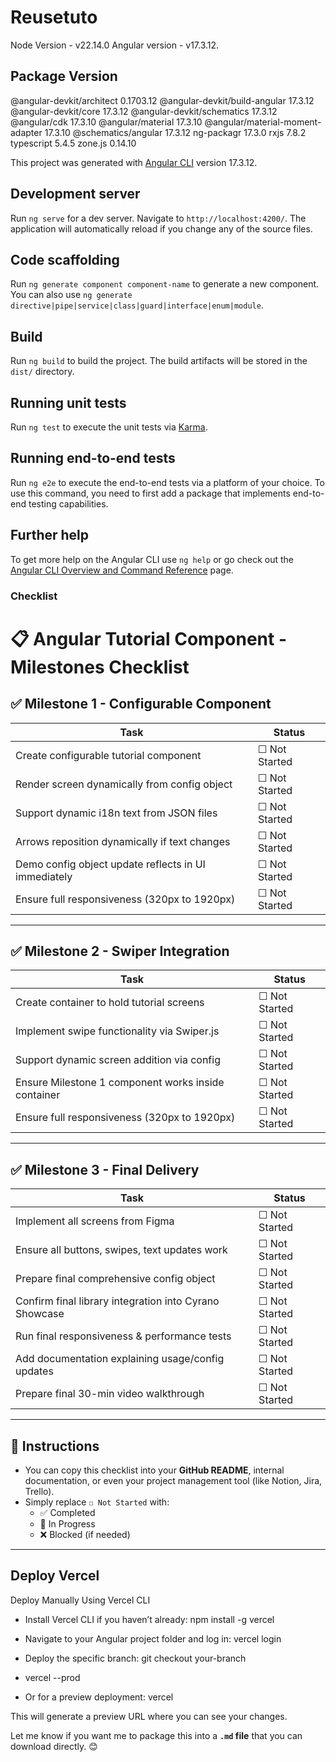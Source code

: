 # Reusetuto

Node Version - v22.14.0
Angular version - v17.3.12.

Package                            Version
------------------------------------------------------------
@angular-devkit/architect          0.1703.12
@angular-devkit/build-angular      17.3.12
@angular-devkit/core               17.3.12
@angular-devkit/schematics         17.3.12
@angular/cdk                       17.3.10
@angular/material                  17.3.10
@angular/material-moment-adapter   17.3.10
@schematics/angular                17.3.12
ng-packagr                         17.3.0
rxjs                               7.8.2
typescript                         5.4.5
zone.js                            0.14.10

This project was generated with [Angular CLI](https://github.com/angular/angular-cli) version 17.3.12.

## Development server

Run `ng serve` for a dev server. Navigate to `http://localhost:4200/`. The application will automatically reload if you change any of the source files.

## Code scaffolding

Run `ng generate component component-name` to generate a new component. You can also use `ng generate directive|pipe|service|class|guard|interface|enum|module`.

## Build

Run `ng build` to build the project. The build artifacts will be stored in the `dist/` directory.

## Running unit tests

Run `ng test` to execute the unit tests via [Karma](https://karma-runner.github.io).

## Running end-to-end tests

Run `ng e2e` to execute the end-to-end tests via a platform of your choice. To use this command, you need to first add a package that implements end-to-end testing capabilities.

## Further help

To get more help on the Angular CLI use `ng help` or go check out the [Angular CLI Overview and Command Reference](https://angular.io/cli) page.


### Checklist ###
# 📋 Angular Tutorial Component - Milestones Checklist

## ✅ Milestone 1 - Configurable Component
| Task | Status |
|---|---|
| Create configurable tutorial component | ☐ Not Started |
| Render screen dynamically from config object | ☐ Not Started |
| Support dynamic i18n text from JSON files | ☐ Not Started |
| Arrows reposition dynamically if text changes | ☐ Not Started |
| Demo config object update reflects in UI immediately | ☐ Not Started |
| Ensure full responsiveness (320px to 1920px) | ☐ Not Started |

---

## ✅ Milestone 2 - Swiper Integration
| Task | Status |
|---|---|
| Create container to hold tutorial screens | ☐ Not Started |
| Implement swipe functionality via Swiper.js | ☐ Not Started |
| Support dynamic screen addition via config | ☐ Not Started |
| Ensure Milestone 1 component works inside container | ☐ Not Started |
| Ensure full responsiveness (320px to 1920px) | ☐ Not Started |

---

## ✅ Milestone 3 - Final Delivery
| Task | Status |
|---|---|
| Implement all screens from Figma | ☐ Not Started |
| Ensure all buttons, swipes, text updates work | ☐ Not Started |
| Prepare final comprehensive config object | ☐ Not Started |
| Confirm final library integration into Cyrano Showcase | ☐ Not Started |
| Run final responsiveness & performance tests | ☐ Not Started |
| Add documentation explaining usage/config updates | ☐ Not Started |
| Prepare final 30-min video walkthrough | ☐ Not Started |

---

## 🔔 Instructions
- You can copy this checklist into your **GitHub README**, internal documentation, or even your project management tool (like Notion, Jira, Trello).
- Simply replace `☐ Not Started` with:
    - ✅ Completed
    - 🚧 In Progress
    - ❌ Blocked (if needed)

---

## Deploy Vercel
Deploy Manually Using Vercel CLI
- Install Vercel CLI if you haven’t already:
        npm install -g vercel

- Navigate to your Angular project folder and log in:
        vercel login

- Deploy the specific branch:
        git checkout your-branch

- vercel --prod
- Or for a preview deployment:
        vercel
        
This will generate a preview URL where you can see your changes.


Let me know if you want me to package this into a **`.md` file** that you can download directly. 😊